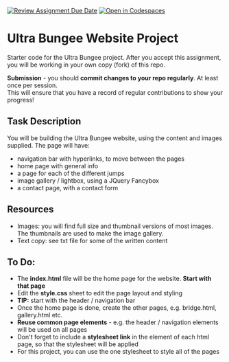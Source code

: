 [![Review Assignment Due Date](https://classroom.github.com/assets/deadline-readme-button-22041afd0340ce965d47ae6ef1cefeee28c7c493a6346c4f15d667ab976d596c.svg)](https://classroom.github.com/a/GH4e_ED5)
[![Open in Codespaces](https://classroom.github.com/assets/launch-codespace-2972f46106e565e64193e422d61a12cf1da4916b45550586e14ef0a7c637dd04.svg)](https://classroom.github.com/open-in-codespaces?assignment_repo_id=18383211)
# Ultra Bungee Website Project
Starter code for the Ultra Bungee project. 
After you accept this assignment, you will be working in your own copy (fork) of this repo.

**Submission** - you should **commit changes to your repo regularly**. At least once per session.  
This will ensure that you have a record of regular contributions to show your progress!

## Task Description
You will be building the Ultra Bungee website, using the content and images supplied. The page will have:
- navigation bar with hyperlinks, to move between the pages
- home page with general info
- a page for each of the different jumps
- image gallery / lightbox, using a JQuery Fancybox
- a contact page, with a contact form

## Resources
- Images: you will find full size and thumbnail versions of most images. The thumbnails are used to make the image gallery.
- Text copy: see txt file for some of the written content

## To Do:
- The **index.html** file will be the home page for the website. **Start with that page**
- Edit the **style.css** sheet to edit the page layout and styling
- **TIP:** start with the header / navigation bar
- Once the home page is done, create the other pages, e.g. bridge.html, gallery.html etc.
- **Reuse common page elements** - e.g. the header / navigation elements will be used on all pages
- Don't forget to include a **stylesheet link** in the <head> element of each html page, so that the stylesheet will be applied
- For this project, you can use the one stylesheet to style all of the pages
